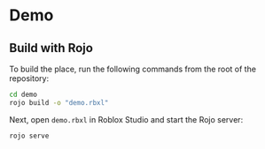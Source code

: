 # Demo

## Build with Rojo
To build the place, run the following commands from the root of the repository:

```bash
cd demo
rojo build -o "demo.rbxl"
```

Next, open `demo.rbxl` in Roblox Studio and start the Rojo server:

```bash
rojo serve
```
